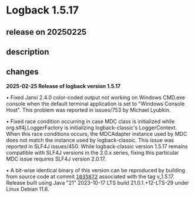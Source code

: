 # Logback 1.5.17

## release on 20250225

## description

## changes

<strong>2025-02-25 Release of logback version 1.5.17</strong>

• Fixed Jansi 2.4.0 color-coded output not working on Windows CMD.exe console when the default terminal application is set to "Windows Console Host". This problem was reported in issues/753 by Michael Lyubkin.

• Fixed race condition occurring in case MDC class is initialized while org.slf4j.LoggerFactory is initializing logback-classic's LoggerContext. When this race conditions occurs, the MDCAdapter instance used by MDC does not match the instance used by logback-classic. This issue was reported in SLF4J issues/450. While logback-classic version 1.5.17 remains compatible with SLF4J versions in the 2.0.x series, fixing this particular MDC issue requires SLF4J version 2.0.17.

• A bit-wise identical binary of this version can be reproduced by building from source code at commit <a class="commit-link" data-hovercard-type="commit" data-hovercard-url="https://github.com/qos-ch/logback/commit/10358724ed723b3745c010aa40cb02a2dfed4593/hovercard" href="https://github.com/qos-ch/logback/commit/10358724ed723b3745c010aa40cb02a2dfed4593"><tt>1035872</tt></a> associated with the tag v_1.5.17. Release built using Java "21" 2023-10-17 LTS build 21.0.1.+12-LTS-29 under Linux Debian 11.6.

